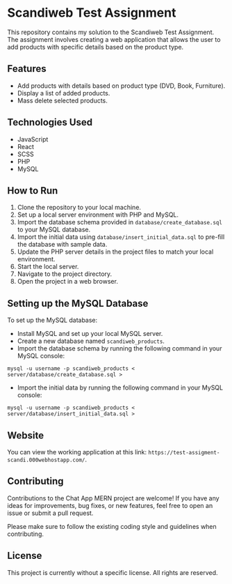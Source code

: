 # Scandiweb Test Assignment

This repository contains my solution to the Scandiweb Test Assignment. The assignment involves creating a web application that allows the user to add products with specific details based on the product type.

## Features

- Add products with details based on product type (DVD, Book, Furniture).
- Display a list of added products.
- Mass delete selected products.

## Technologies Used

- JavaScript
- React
- SCSS
- PHP
- MySQL

## How to Run

1. Clone the repository to your local machine.
2. Set up a local server environment with PHP and MySQL.
3. Import the database schema provided in `database/create_database.sql` to your MySQL database.
4. Import the initial data using `database/insert_initial_data.sql` to pre-fill the database with sample data.
5. Update the PHP server details in the project files to match your local environment.
6. Start the local server.
7. Navigate to the project directory.
8. Open the project in a web browser.

## Setting up the MySQL Database

To set up the MySQL database:

- Install MySQL and set up your local MySQL server.
- Create a new database named `scandiweb_products`.
- Import the database schema by running the following command in your MySQL console:

`mysql -u username -p scandiweb_products < server/database/create_database.sql > `

- Import the initial data by running the following command in your MySQL console:

`mysql -u username -p scandiweb_products < server/database/insert_initial_data.sql >`


## Website

You can view the working application at this link: `https://test-assigment-scandi.000webhostapp.com/`.

## Contributing

Contributions to the Chat App MERN project are welcome! If you have any ideas for improvements, bug fixes, or new features, feel free to open an issue or submit a pull request.

Please make sure to follow the existing coding style and guidelines when contributing.

## License

This project is currently without a specific license. All rights are reserved.